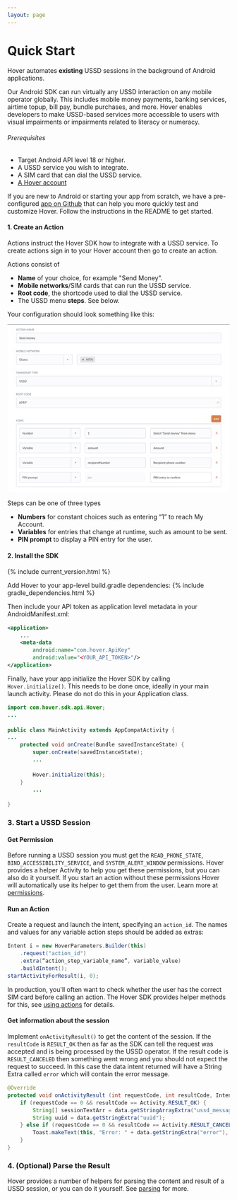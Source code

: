 ```yaml
---
layout: page
---
```


# Quick Start

Hover automates **existing** USSD sessions in the background of Android applications.

Our Android SDK can run virtually any USSD interaction on any mobile operator globally. This includes mobile money payments, banking services, airtime topup, bill pay, bundle purchases, and more. Hover enables developers to make USSD-based services more accessible to users with visual impairments or impairments related to literacy or numeracy.

###### Prerequisites

-   Target Android API level 18 or higher.
-   A USSD service you wish to integrate.
-   A SIM card that can dial the USSD service.
- [A Hover account](https://www.usehover.com/signup)

<div class="call-out call-out-info">
    <p>
        If you are new to Android or starting your app from scratch, we have a pre-configured <a target="_blank" href="https://github.com/UseHover/HoverStarter">app on Github</a> that can help you more quickly test and customize Hover. Follow the instructions in the README to get started.
    </p>
</div>

#### 1\. Create an Action

Actions instruct the Hover SDK how to integrate with a USSD service. To create actions sign in to your Hover account then go to create an action.

Actions consist of

-   **Name** of your choice, for example "Send Money".
-   **Mobile networks**/SIM cards that can run the USSD service.
-   **Root code**, the shortcode used to dial the USSD service.
-   The USSD menu **steps**. See below.

Your configuration should look something like this:

![](/assets/images/action-form-example.png)

Steps can be one of three types

-   **Numbers** for constant choices such as entering “1” to reach My Account.
-   **Variables** for entries that change at runtime, such as amount to be sent.
-   **PIN prompt** to display a PIN entry for the user.

#### 2. Install the SDK

{% include current_version.html %}

Add Hover to your app-level build.gradle dependencies:
{% include gradle_dependencies.html %}

Then include your API token as application level metadata in your AndroidManifest.xml:

```xml
<application>
    ...
    <meta-data
        android:name="com.hover.ApiKey"  
        android:value="<YOUR_API_TOKEN>"/>
</application>
```

Finally, have your app initialize the Hover SDK by calling `Hover.initialize()`. This needs to be done once, ideally in your main launch activity. Please do not do this in your Application class.

```java
import com.hover.sdk.api.Hover;
...

public class MainActivity extends AppCompatActivity {
...
    protected void onCreate(Bundle savedInstanceState) {
        super.onCreate(savedInstanceState);
        ...

        Hover.initialize(this);
    }
        ...

}
```

### 3. Start a USSD Session

#### Get Permission

Before running a USSD session you must get the `READ_PHONE_STATE`, `BIND_ACCESSIBILITY_SERVICE`, and `SYSTEM_ALERT_WINDOW` permissions. Hover provides a helper Activity to help you get these permissions, but you can also do it yourself. If you start an action without these permissions Hover will automatically use its helper to get them from the user. Learn more at [permissions](/permissions).

#### Run an Action

Create a request and launch the intent, specifying an `action_id`. The names and values for any variable action steps should be added as extras:

```java
Intent i = new HoverParameters.Builder(this)
    .request("action_id")
    .extra(“action_step_variable_name”, variable_value)
    .buildIntent();
startActivityForResult(i, 0);
```

In production, you'll often want to check whether the user has the correct SIM card before calling an action. The Hover SDK provides helper methods for this, see [using actions](/actions#using-actions) for details.

#### Get information about the session

Implement `onActivityResult()` to get the content of the session. If the `resultCode` is `RESULT_OK` then as far as the SDK can tell the request was accepted and is being processed by the USSD operator. If the result code is `RESULT_CANCELED` then something went wrong and you should not expect the request to succeed. In this case the data intent returned will have a String Extra called `error` which will contain the error message.

```java
@Override
protected void onActivityResult (int requestCode, int resultCode, Intent data) {
    if (requestCode == 0 && resultCode == Activity.RESULT_OK) {
        String[] sessionTextArr = data.getStringArrayExtra("ussd_messages");
        String uuid = data.getStringExtra("uuid");
    } else if (requestCode == 0 && resultCode == Activity.RESULT_CANCELED) {
        Toast.makeText(this, "Error: " + data.getStringExtra("error"), Toast.LENGTH_LONG).show();
    }
}
```

### 4. (Optional) Parse the Result

Hover provides a number of helpers for parsing the content and result of a USSD session, or you can do it yourself. See [parsing](/parsing) for more.

